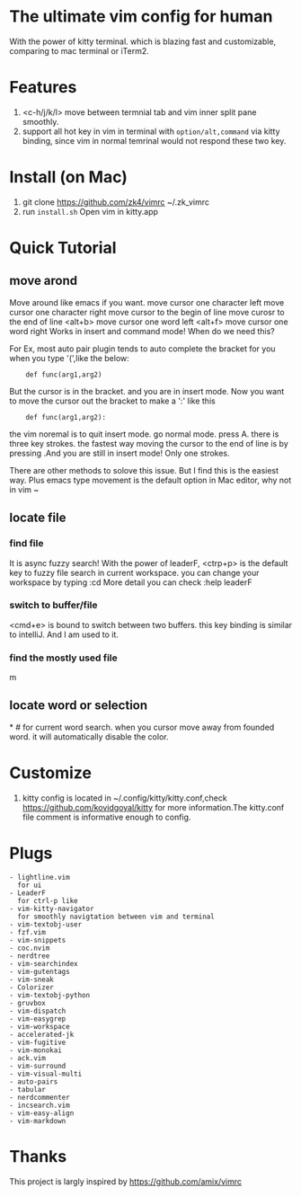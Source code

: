 # The ultimate vim config for human 
With the power of kitty terminal. which is blazing fast and customizable, comparing to mac terminal or iTerm2.

# Features
1. <c-h/j/k/l> move between termnial tab  and vim inner split pane smoothly.
2. support all hot key in vim in terminal with `option/alt,command` via kitty binding, since vim in normal temrinal would not respond these two key.


# Install  (on Mac)
1. git clone https://github.com/zk4/vimrc ~/.zk_vimrc
1. run `install.sh` Open vim in kitty.app 


# Quick Tutorial
## move arond
Move around like emacs if you want.
<c-b>    move cursor one character left 
<c-f>    move cursor one character right 
<c-a>    move cursor to the begin of line 
<c-e>    move curosr to the end of line 
<alt+b>  move cursor one word left
<alt+f>  move cursor one word right
Works in insert and command mode!
When do we need this?

For Ex, most auto pair plugin tends to auto complete the bracket for you when you type '(',like the below:
```
    def func(arg1,arg2)
```
But the cursor is in the bracket. and you are in insert mode.
Now you want to move the cursor out the bracket to make a ':' like this 
```
    def func(arg1,arg2):
```
the vim noremal is to quit insert mode. go normal mode. press A. there is three key strokes.
the fastest way moving the cursor to the end of line is by pressing <c-a>.And you are still in insert mode! Only one strokes. 

There are other methods to solove this issue. But I find this is the easiest way.
Plus emacs type movement is the default option in Mac editor, why not in vim ~

## locate file
### find file
It is async fuzzy search!
With the power of leaderF, <ctrp+p> is the default key to fuzzy file search in current workspace. you can change your workspace by typing :cd <where you want to locate>
More detail you can check :help leaderF

### switch to buffer/file
<cmd+e>  is bound to switch between two buffers.  this key binding is similar to intelliJ. And I am used to it. 

### find the mostly used file
<leader>m
 
## locate word or selection
\* # for current word search. when you cursor move away from founded word. it will automatically disable the color.  



# Customize
1. kitty config is located in ~/.config/kitty/kitty.conf,check https://github.com/kovidgoyal/kitty for more information.The kitty.conf file comment is informative enough to config.

# Plugs
    - lightline.vim
      for ui 
    - LeaderF
      for ctrl-p like 
    - vim-kitty-navigator
      for smoothly navigtation between vim and terminal 
    - vim-textobj-user
    - fzf.vim
    - vim-snippets
    - coc.nvim
    - nerdtree
    - vim-searchindex
    - vim-gutentags
    - vim-sneak
    - Colorizer
    - vim-textobj-python
    - gruvbox
    - vim-dispatch
    - vim-easygrep
    - vim-workspace
    - accelerated-jk
    - vim-fugitive
    - vim-monokai
    - ack.vim
    - vim-surround
    - vim-visual-multi
    - auto-pairs
    - tabular
    - nerdcommenter
    - incsearch.vim
    - vim-easy-align
    - vim-markdown
# Thanks
This project is largly inspired by  https://github.com/amix/vimrc


